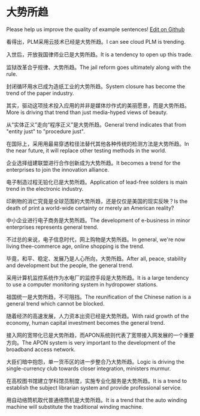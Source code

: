 # 大势所趋

Please help us improve the quality of example sentences! [Edit on Github](https://github.com/jiyushe/jiyu-example-sentence-source/blob/main/chinese/dashisuoqu.md)

<p><span class="chinese">看得出，PLM采用云技术已经是大势所趋。</span><span class="english">I can see cloud PLM is trending.</span></p>

<p><span class="chinese">入世后，开放我国律师业已是大势所趋。</span><span class="english">It is a tendency to open up this trade.</span></p>

<p><span class="chinese">监狱改革合乎规律、大势所趋。</span><span class="english">The jail reform goes ultimately along with the rule.</span></p>

<p><span class="chinese">封闭循环用水已成为造纸工业的大势所趋。</span><span class="english">System closure has become the trend of the paper industry.</span></p>

<p><span class="chinese">其实，驱动这项技术投入应用的并非是媒体炒作式的美丽愿景，而是大势所趋。</span><span class="english">More is driving that trend than just media-hyped views of beauty.</span></p>

<p><span class="chinese">从“实体正义”走向“程序正义”是大势所趋。</span><span class="english">General trend indicates that from "entity just" to "procedure just".</span></p>

<p><span class="chinese">在国际上，采用用最易穿透粒径法替代其他各种传统的检测方法是大势所趋。</span><span class="english">In the near future, it will replace other testing methods in the world.</span></p>

<p><span class="chinese">企业选择组建联盟进行合作创新成为大势所趋。</span><span class="english">It becomes a trend for the enterprises to join the innovation alliance.</span></p>

<p><span class="chinese">电子制造过程无铅化已是大势所趋。</span><span class="english">Application of lead-free solders is main trend in the electronic industry.</span></p>

<p><span class="chinese">印刷物的消亡究竟是全球范围的大势所趋，还是仅仅是美国的现实反映？</span><span class="english">Is the death of print a world-wide certainty or merely an American reality?</span></p>

<p><span class="chinese">中小企业进行电子商务是大势所趋。</span><span class="english">The development of e-business in minor enterprises represents general trend.</span></p>

<p><span class="chinese">不过总的来说，电子信息时代，网上购物是大势所趋。</span><span class="english">In general, we're now living thee-commerce age, online shopping is the trend.</span></p>

<p><span class="chinese">毕竟，和平、稳定、发展乃是人心所向，大势所趋。</span><span class="english">After all, peace, stability and development but the people, the general trend.</span></p>

<p><span class="chinese">采用计算机监控系统作为水电厂的监控手段是大势所趋。</span><span class="english">It is a large tendency to use a computer monitoring system in hydropower stations.</span></p>

<p><span class="chinese">祖国统一是大势所趋，不可阻挡。</span><span class="english">The reunification of the Chinese nation is a general trend which cannot be blocked.</span></p>

<p><span class="chinese">随着经济的高速发展，人力资本出资已经是大势所趋。</span><span class="english">With raid growth of the economy, human capital investment becomes the general trend.</span></p>

<p><span class="chinese">接入网的宽带化已是大势所趋，而APON系统则代表了宽带接入网发展的一个重要方向。</span><span class="english">The APON system is very important to the development of the broadband access network.</span></p>

<p><span class="chinese">大臣们暗中抱怨，单一货币区的进一步整合乃大势所趋。</span><span class="english">Logic is driving the single-currency club towards closer integration, ministers murmur.</span></p>

<p><span class="chinese">在高校图书馆建立学科馆员制度，实施专业化服务是大势所趋。</span><span class="english">It is a trend to establish the subject librarian system and provide professional service.</span></p>

<p><span class="chinese">用自动络筒机取代普通络筒机是大势所趋。</span><span class="english">It is a trend that the auto winding machine will substitute the traditional winding machine.</span></p>

